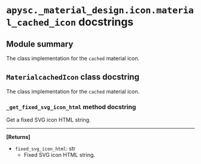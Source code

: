 # `apysc._material_design.icon.material_cached_icon` docstrings

## Module summary

The class implementation for the `cached` material icon.

## `MaterialcachedIcon` class docstring

The class implementation for the `cached` material icon.

### `_get_fixed_svg_icon_html` method docstring

Get a fixed SVG icon HTML string.<hr>

**[Returns]**

- `fixed_svg_icon_html`: str
  - Fixed SVG icon HTML string.